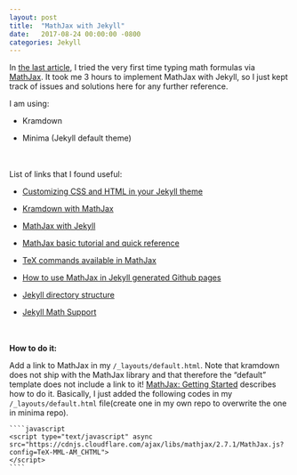 ```yaml
---
layout: post
title:  "MathJax with Jekyll"
date:   2017-08-24 00:00:00 -0800
categories: Jekyll
---
```


In [the last article][last], I tried the very first time typing math formulas via [MathJax][mathjax]. It took me 3 hours to implement MathJax with Jekyll, so I just kept track of issues and solutions here for any further reference.

[last]: https://elvis-lee.github.io/java/2017/08/23/Modulo-Operation.html
[mathjax]: https://www.mathjax.org

I am using: 

* Kramdown

* Minima (Jekyll default theme)

<br><br>
List of links that I found useful:

* [Customizing CSS and HTML in your Jekyll theme](https://help.github.com/articles/customizing-css-and-html-in-your-jekyll-theme/)

* [Kramdown with MathJax](https://kramdown.gettalong.org/math_engine/mathjax.html)

* [MathJax with Jekyll](http://gastonsanchez.com/visually-enforced/opinion/2014/02/16/Mathjax-with-jekyll/)

* [MathJax basic tutorial and quick reference](https://math.meta.stackexchange.com/questions/5020/mathjax-basic-tutorial-and-quick-reference)

* [TeX commands available in MathJax](http://www.onemathematicalcat.org/MathJaxDocumentation/TeXSyntax.htm)

* [How to use MathJax in Jekyll generated Github pages](http://haixing-hu.github.io/programming/2013/09/20/how-to-use-mathjax-in-jekyll-generated-github-pages/)

* [Jekyll directory structure](https://jekyllrb.com/docs/structure/)

* [Jekyll Math Support](https://jekyllrb.com/docs/extras/#math-support)

<br><br>
**How to do it:** 

Add a link to MathJax in my `/_layouts/default.html`. Note that kramdown does not ship with the MathJax library and that therefore the “default” template does not include a link to it! [MathJax: Getting Started](http://docs.mathjax.org/en/latest/start.html) describes how to do it. Basically, I just added the following codes in my `/_layouts/default.html` file(create one in my own repo to overwrite the one in minima repo).

	````javascript
	<script type="text/javascript" async
  	src="https://cdnjs.cloudflare.com/ajax/libs/mathjax/2.7.1/MathJax.js?config=TeX-MML-AM_CHTML">
	</script>
	````

